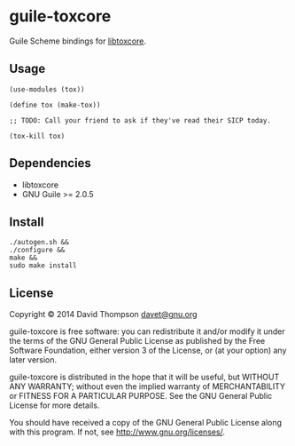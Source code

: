 guile-toxcore
=============

Guile Scheme bindings for [libtoxcore](https://github.com/irungentoo/toxcore).

Usage
-----

```
(use-modules (tox))

(define tox (make-tox))

;; TODO: Call your friend to ask if they've read their SICP today.

(tox-kill tox)
```

Dependencies
------------

* libtoxcore
* GNU Guile >= 2.0.5

Install
-------

```
./autogen.sh &&
./configure &&
make &&
sudo make install
```

License
-------

Copyright © 2014 David Thompson <davet@gnu.org>

guile-toxcore is free software: you can redistribute it and/or modify it under
the terms of the GNU General Public License as published by the Free Software
Foundation, either version 3 of the License, or (at your option) any later
version.

guile-toxcore is distributed in the hope that it will be useful, but WITHOUT
ANY WARRANTY; without even the implied warranty of MERCHANTABILITY or FITNESS
FOR A PARTICULAR PURPOSE.  See the GNU General Public License for more
details.

You should have received a copy of the GNU General Public License along with
this program.  If not, see <http://www.gnu.org/licenses/>.
